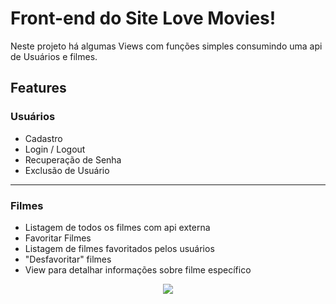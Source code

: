 # Front-end do Site Love Movies!

Neste projeto há algumas Views com funções simples consumindo uma api de Usuários e filmes.

## Features

### Usuários
- Cadastro
- Login / Logout
- Recuperação de Senha
- Exclusão de Usuário

<hr />

### Filmes
- Listagem de todos os filmes com api externa
- Favoritar Filmes
- Listagem de filmes favoritados pelos usuários
- "Desfavoritar" filmes
- View para detalhar informações sobre filme específico

<p align="center">
<img src="http://img.shields.io/static/v1?label=STATUS&message=EM%20DESENVOLVIMENTO&color=GREEN&style=for-the-badge"/>
</p>
